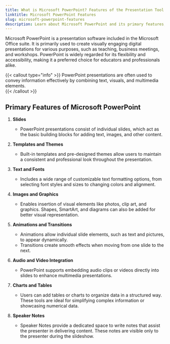 ```yaml
---
title: What is Microsoft PowerPoint? Features of the Presentation Tool  
linktitle: Microsoft PowerPoint Features  
slug: microsoft-powerpoint-features  
description: Learn about Microsoft PowerPoint and its primary features, including slides, templates, animations, and tools for creating dynamic presentations.  
---
```



Microsoft PowerPoint is a presentation software included in the Microsoft Office suite. It is primarily used to create visually engaging digital presentations for various purposes, such as teaching, business meetings, and workshops. PowerPoint is widely regarded for its flexibility and accessibility, making it a preferred choice for educators and professionals alike.  

{{< callout type="info" >}}
  PowerPoint presentations are often used to convey information effectively by combining text, visuals, and multimedia elements.  
{{< /callout >}}

## Primary Features of Microsoft PowerPoint  

1. **Slides**  
   - PowerPoint presentations consist of individual slides, which act as the basic building blocks for adding text, images, and other content.  

2. **Templates and Themes**  
   - Built-in templates and pre-designed themes allow users to maintain a consistent and professional look throughout the presentation.  

3. **Text and Fonts**  
   - Includes a wide range of customizable text formatting options, from selecting font styles and sizes to changing colors and alignment.  

4. **Images and Graphics**  
   - Enables insertion of visual elements like photos, clip art, and graphics. Shapes, SmartArt, and diagrams can also be added for better visual representation.  

5. **Animations and Transitions**  
   - Animations allow individual slide elements, such as text and pictures, to appear dynamically.  
   - Transitions create smooth effects when moving from one slide to the next.  

6. **Audio and Video Integration**  
   - PowerPoint supports embedding audio clips or videos directly into slides to enhance multimedia presentations.  

7. **Charts and Tables**  
   - Users can add tables or charts to organize data in a structured way. These tools are ideal for simplifying complex information or showcasing numerical data.  

8. **Speaker Notes**  
   - Speaker Notes provide a dedicated space to write notes that assist the presenter in delivering content. These notes are visible only to the presenter during the slideshow.  

